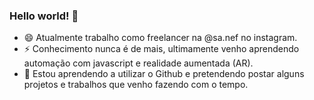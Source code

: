 ### Hello world! 👋

- 😄 Atualmente trabalho como freelancer na @sa.nef no instagram.
- ⚡ Conhecimento nunca é de mais, ultimamente venho aprendendo automação com javascript e realidade aumentada (AR).
- 💬 Estou aprendendo a utilizar o Github e pretendendo postar alguns projetos e trabalhos que venho fazendo com o tempo.
